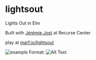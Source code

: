 # lightsout
Lights Out in Elm

Built with [Jérémie Jost](https://github.com/jjst) at Recurse Center


play at [marf.io/lightsout](http://marf.io/lightsout)

![example](https://github.com/mariellefoster/lightsout/edit/master/example.png)
Format: ![Alt Text](url)
